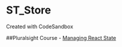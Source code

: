 # ST_Store

Created with CodeSandbox

##Pluralsight Course - [Managing React State](https://app.pluralsight.com/library/courses/react-state-managing/table-of-contents)
